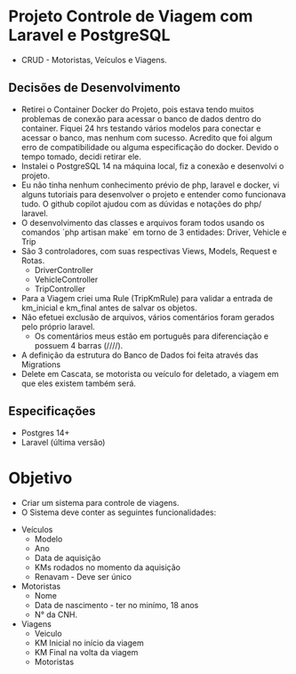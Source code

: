 # Projeto Controle de Viagem com Laravel e PostgreSQL

- CRUD  - Motoristas, Veículos e Viagens.

## Decisões de Desenvolvimento

-   Retirei o Container Docker do Projeto, pois estava tendo muitos problemas de conexão para acessar o banco de dados dentro do container. Fiquei 24 hrs testando vários modelos para conectar e acessar o banco, mas nenhum com sucesso. Acredito que foi algum erro de compatibilidade ou alguma especificação do docker. Devido o tempo tomado, decidi retirar ele.
-   Instalei o PostgreSQL 14 na máquina local, fiz a conexão e desenvolvi o projeto.
-   Eu não tinha nenhum conhecimento prévio de php, laravel e docker, vi alguns tutoriais para desenvolver o projeto e entender como funcionava tudo. O github copilot ajudou com as dúvidas e notações do php/ laravel.
-   O desenvolvimento das classes e arquivos foram todos usando os comandos ´php artisan make´ em torno de 3 entidades: Driver, Vehicle e Trip
-   São 3 controladores, com suas respectivas Views, Models, Request e Rotas.
    -   DriverController
    -   VehicleController
    -   TripController
-   Para a Viagem criei uma Rule (TripKmRule) para validar a entrada de km_inicial e km_final antes de salvar os objetos.
-   Não efetuei exclusão de arquivos, vários comentários foram gerados pelo próprio laravel.
    -   Os comentários meus estão em português para diferenciação e possuem 4 barras (////).
-   A definição da estrutura do Banco de Dados foi feita através das Migrations
-   Delete em Cascata, se motorista ou veículo for deletado, a viagem em que eles existem também será.


## Especificações
-   Postgres 14+
-   Laravel (última versão)


# Objetivo

-   Criar um sistema para controle de viagens.
-   O Sistema deve conter as seguintes funcionalidades:

*   Veículos
    -   Modelo
    -   Ano
    -   Data de aquisição
    -   KMs rodados no momento da aquisição
    -   Renavam - Deve ser único
*   Motoristas
    -   Nome
    -   Data de nascimento - ter no minímo, 18 anos
    -   N° da CNH.
*   Viagens
    -   Veiculo
    -   KM Inicial no início da viagem
    -   KM Final na volta da viagem
    -   Motoristas
